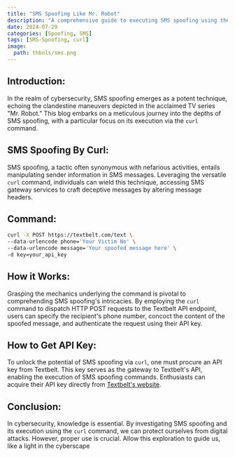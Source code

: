 ```yaml
---
title: "SMS Spoofing Like Mr. Robot"
description: "A comprehensive guide to executing SMS spoofing using the `curl` command, inspired by techniques depicted in 'Mr. Robot'."
date: 2024-07-29
categories: [Spoofing, SMS]
tags: [SMS-Spoofing, curl]
image:
  path: thbnls/sms.png
---
```


## Introduction:

In the realm of cybersecurity, SMS spoofing emerges as a potent technique, echoing the clandestine maneuvers depicted in the acclaimed TV series "Mr. Robot." This blog embarks on a meticulous journey into the depths of SMS spoofing, with a particular focus on its execution via the `curl` command.

## SMS Spoofing By Curl:

SMS spoofing, a tactic often synonymous with nefarious activities, entails manipulating sender information in SMS messages. Leveraging the versatile `curl` command, individuals can wield this technique, accessing SMS gateway services to craft deceptive messages by altering message headers.

## Command:

```bash
curl -X POST https://textbelt.com/text \
--data-urlencode phone='Your Victim No' \
--data-urlencode message='Your spoofed message here' \
-d key=your_api_key
```

## How it Works:

Grasping the mechanics underlying the command is pivotal to comprehending SMS spoofing's intricacies. By employing the `curl` command to dispatch HTTP POST requests to the Textbelt API endpoint, users can specify the recipient's phone number, concoct the content of the spoofed message, and authenticate the request using their API key.

## How to Get API Key:

To unlock the potential of SMS spoofing via `curl`, one must procure an API key from Textbelt. This key serves as the gateway to Textbelt's API, enabling the execution of SMS spoofing commands. Enthusiasts can acquire their API key directly from [Textbelt's website](https://textbelt.com/).

## Conclusion:

In cybersecurity, knowledge is essential. By investigating SMS spoofing and its execution using the `curl` command, we can protect ourselves from digital attacks. However, proper use is crucial. Allow this exploration to guide us, like a light in the cyberscape

